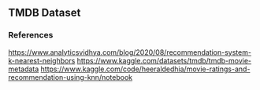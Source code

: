 ## TMDB Dataset

### References

https://www.analyticsvidhya.com/blog/2020/08/recommendation-system-k-nearest-neighbors
https://www.kaggle.com/datasets/tmdb/tmdb-movie-metadata
https://www.kaggle.com/code/heeraldedhia/movie-ratings-and-recommendation-using-knn/notebook